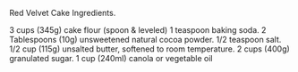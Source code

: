 Red Velvet Cake Ingredients.

 3 cups (345g) cake flour (spoon & leveled) 1 teaspoon baking soda. 2 Tablespoons (10g) unsweetened natural cocoa powder. 1/2 teaspoon salt. 1/2 cup (115g) unsalted butter, softened to room temperature. 2 cups (400g) granulated sugar. 1 cup (240ml) canola or vegetable oil